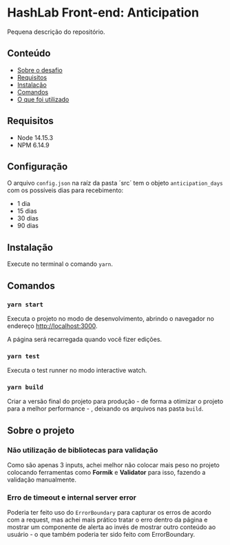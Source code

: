 HashLab Front-end: Anticipation
======================

Pequena descrição do repositório.

## Conteúdo
- [Sobre o desafio](./DESAFIO.md)
- [Requisitos](#requisitos)
- [Instalação](#instalação)
- [Comandos](#comandos)
- [O que foi utilizado](#o-que-foi-utilizado)

## Requisitos
- Node 14.15.3
- NPM 6.14.9

## Configuração
O arquivo `config.json` na raíz da pasta ´src´ tem o objeto `anticipation_days` com os possíveis dias para recebimento:
- 1 dia
- 15 dias
- 30 dias
- 90 dias

## Instalação
Execute no terminal o comando `yarn`.

## Comandos

### `yarn start`
Executa o projeto no modo de desenvolvimento, abrindo o navegador no endereço [http://localhost:3000](http://localhost:3000).

A página será recarregada quando você fizer edições.

### `yarn test`

Executa o test runner no modo interactive watch.

### `yarn build`

Criar a versão final do projeto para produção - de forma a otimizar o projeto para a melhor performance - , deixando os arquivos nas pasta `build`.

## Sobre o projeto
### Não utilização de bibliotecas para validação
Como são apenas 3 inputs, achei melhor não colocar mais peso no projeto colocando ferramentas como **Formik** e **Validator** para isso, fazendo a validação manualmente.

### Erro de timeout e internal server error
Poderia ter feito uso do `ErrorBoundary` para capturar os erros de acordo com a request, mas achei mais prático tratar o erro dentro da página e mostrar um componente de alerta ao invés de mostrar outro conteúdo ao usuário - o que também poderia ter sido feito com ErrorBoundary.
